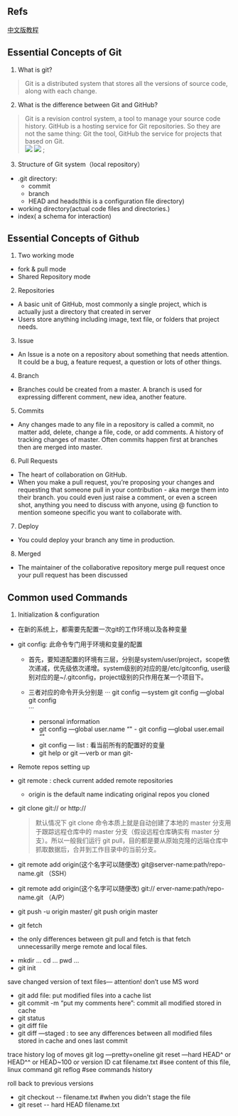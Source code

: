 ## Refs
[中文版教程](https://git-scm.com/book/zh/v2)

## Essential Concepts of Git
1. What is git?
> Git is a distributed system that stores all the versions of source code, along with each change.

2. What is the difference between Git and GitHub?
> Git is a revision control system, a tool to manage your source code history.
> GitHub is a hosting service for Git repositories.
> So they are not the same thing: Git the tool, GitHub the service for projects that based on Git.     
![](https://ws2.sinaimg.cn/large/006tNc79gy1flnj06kc2ij30ue0qmab3.jpg)
![](https://ws4.sinaimg.cn/large/006tNc79gy1flnizvq023j30qs0p0765.jpg)
;


3. Structure of Git system（local repository）  
- .git directory:
  - commit
  - branch
  - HEAD and heads(this is a configuration file directory)  
- working directory(actual code files and directories.)  
- index( a schema for interaction)


## Essential Concepts of Github

1. Two working mode
- fork & pull mode
- Shared Repository mode

2. Repositories
- A basic unit of GitHub, most commonly a single project, which is actually just a directory that created in server
- Users store anything including image, text file, or folders that project needs.

3. Issue
- An Issue is a note on a repository about something that needs attention. It could be a bug, a feature request, a question or lots of other things.

4. Branch
- Branches could be created from a master. A branch is used for expressing different comment, new idea, another feature.

5. Commits
- Any changes made to any file in a repository is called a commit, no matter add, delete, change a file, code, or add comments. A history of tracking changes of master. Often commits happen first at branches then are merged into master.

6. Pull Requests
- The heart of collaboration on GitHub.
- When you make a pull request, you’re proposing your changes and requesting that someone pull in your contribution - aka merge them into their branch. you could even just raise a comment, or even a screen shot, anything you need to discuss with anyone, using @ function to mention someone specific you want to collaborate with. 

7. Deploy
- You could deploy your branch any time in production.

8. Merged
- The maintainer of the collaborative repository merge pull request once your pull request has been discussed 


## Common used Commands
1. Initialization & configuration 
- 在新的系统上，都需要先配置一次git的工作环境以及各种变量
- git config: 此命令专门用于环境和变量的配置
  - 首先，要知道配置的环境有三层，分别是system/user/project，scope依次递减，优先级依次递增。system级别的对应的是/etc/gitconfig, user级别对应的是~/.gitconfig，project级别的只作用在某一个项目下。
    
  - 三者对应的命令开头分别是
    ···
      git config —system
      git config —global
      git config   
    ···  
    - personal information 
    - git config —global user.name “"
          - git config —global user.email “"     
     - git config  — list : 看当前所有的配置好的变量
     - git help <verb> or git <help> —verb or man git-<verb>

- Remote repos setting up 
- git remote : check current added remote repositories 
     - origin is the default name indicating original repos you cloned
- git clone git:// or http:// 
     > 默认情况下 git clone 命令本质上就是自动创建了本地的 master 分支用于跟踪远程仓库中的 master 分支（假设远程仓库确实有 master 分支）。所以一般我们运行 git pull，目的都是要从原始克隆的远端仓库中抓取数据后，合并到工作目录中的当前分支。

- git remote add origin(这个名字可以随便改) git@server-name:path/repo-name.git （SSH）
- git remote add origin(这个名字可以随便改) git:// erver-name:path/repo-name.git （A/P）
- git push -u origin master/ git push origin master
- git fetch
* the only differences between git pull and fetch is that fetch unnecessarilly merge remote and local files.


- mkdir … cd … pwd ...
- git init 

save changed version of text files— attention! don’t use MS word
- git add file: put modified files into a cache list
- git commit -m “put my comments here”: commit all modified stored in cache
- git status
- git diff file
- git diff —staged : to see any differences between all modified files stored in cache and ones last commit 

trace history log of moves
git log —pretty=oneline
git reset —hard HEAD^ or HEAD^^  or HEAD~100 or version ID
cat filename.txt #see content of this file, linux command
git reflog #see commands history 

roll back to previous versions
- git checkout -- filename.txt #when you didn't stage the file
- git reset -- hard HEAD filename.txt





